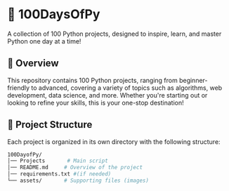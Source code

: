 # 🐍 100DaysOfPy

A collection of 100 Python projects, designed to inspire, learn, and master Python one day at a time!

## 🌟 Overview

This repository contains 100 Python projects, ranging from beginner-friendly to advanced, covering a variety of topics such as algorithms, web development, data science, and more. Whether you're starting out or looking to refine your skills, this is your one-stop destination!

## 📁 Project Structure

Each project is organized in its own directory with the following structure:
```bash
100DayofPy/
│── Projects       # Main script
│── README.md     # Overview of the project
│── requirements.txt #(if needed)
└── assets/       # Supporting files (images)
```

